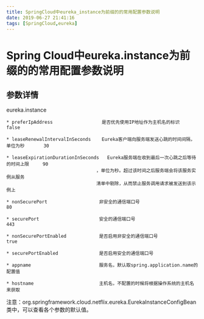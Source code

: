 ```yaml
---
title: SpringCloud中eureka_instance为前缀的的常用配置参数说明
date: 2019-06-27 21:41:16
tags: [SpringCloud,eureka]
---
```


# Spring Cloud中eureka.instance为前缀的的常用配置参数说明



## 参数详情

eureka.instance

```
* preferIpAddress                  是否优先使用IP地址作为主机名的标识                   false

* leaseRenewalIntervalInSeconds    Eureka客户端向服务端发送心跳的时间间隔，单位为秒       30

* leaseExpirationDurationInSeconds   Eureka服务端在收到最后一次心跳之后等待的时间上限     90
                                 ，单位为秒。超过该时间之后服务端会将该服务实例从服务
                                 清单中剔除，从而禁止服务调用请求被发送到该示例上
                                
* nonSecurePort                   非安全的通信端口号                                    80

* securePort                      安全的通信端口号                                      443

* nonSecurePortEnabled            是否启用非安全的通信端口号                             true

* securePortEnabled               是否启用安全的通信端口号

* appname                         服务名，默认取spring.application.name的配置值

* hostname                        主机名，不配置的时候将根据操作系统的主机名来获取

```

注意：org.springframework.cloud.netflix.eureka.EurekaInstanceConfigBean类中，可以查看各个参数的默认值。


